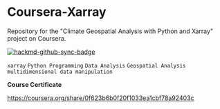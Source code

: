 # Coursera-Xarray

Repository for the "Climate Geospatial Analysis with Python and Xarray" project on Coursera.

[![hackmd-github-sync-badge](https://hackmd.io/CCnPhGBhSPeYsIZqfImTZg/badge)](https://hackmd.io/CCnPhGBhSPeYsIZqfImTZg)

`xarray` `Python Programming` `Data Analysis` `Geospatial Analysis` `multidimensional data manipulation`

**Course Certificate**

https://coursera.org/share/0f623b6b0f20f1033ea1cbf78a92403c

